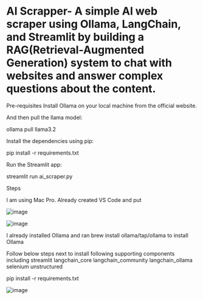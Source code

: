 # AI Scrapper- A simple AI web scraper using Ollama, LangChain, and Streamlit by building a RAG(Retrieval-Augmented Generation) system to chat with websites and answer complex questions about the content.


Pre-requisites
Install Ollama on your local machine from the official website. 

And then pull the llama model:

ollama pull llama3.2

Install the dependencies using pip:

pip install -r requirements.txt


Run the Streamlit app:

streamlit run ai_scraper.py



Steps

I am using Mac Pro. Already created VS Code and put 

![image](https://github.com/user-attachments/assets/a1bdfbdb-5b50-4ce0-b720-a92c375aa897)

![image](https://github.com/user-attachments/assets/23f49fac-9de9-4e29-add0-492e8942333a)

I already installed Ollama and ran brew install ollama/tap/ollama  to install Ollama

Follow below steps next to install following supporting components including
streamlit
langchain_core
langchain_community
langchain_ollama
selenium
unstructured


pip install -r requirements.txt

![image](https://github.com/user-attachments/assets/75693403-5eb9-4d14-8b19-243e6097de4e)

